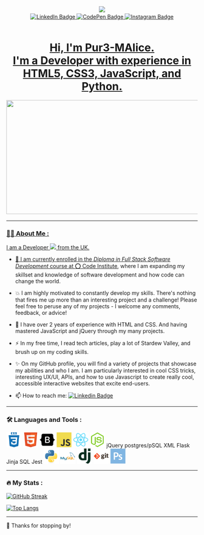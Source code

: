 <div id="header" align="center">
  <img src="https://media.giphy.com/media/paTz7UZbPfTZFRYnnB/giphy.gif" width="120"/>
  <div id="badges">
    <a href="https://www.linkedin.com/in/alice-ford-042729174/">
      <img src="https://img.shields.io/badge/LinkedIn-blue?style=for-the-badge&logo=linkedin&logoColor=white" alt="LinkedIn Badge"/>
    </a>
    <a href="https://codepen.io/Pure_MAlice">
      <img src= "https://img.shields.io/badge/Codepen-000000?style=for-the-badge&logo=codepen&logoColor=white" alt="CodePen Badge"/>
    </a>
    <a href="https://www.instagram.com/as_ford/">
      <img src="https://img.shields.io/badge/Instagram-E4405F?style=for-the-badge&logo=instagram&logoColor=white" alt="Instagram Badge"/
    </a>
  </div>
  <img src="https://komarev.com/ghpvc/?username=Pure3-MAlice&style=flat-square&color=blue" alt=""/>
  <h1>Hi, I'm Pur3-MAlice.<br>I'm a Developer with experience in HTML5, CSS3, JavaScript, and Python.</h1>
  <div align="center">
    <img src="https://media.giphy.com/media/L1R1tvI9svkIWwpVYr/giphy.gif" width="600" height="300"/>
  </div>   
</div>

---

### :woman_technologist: About Me :
I am a Developer <img src="https://media.giphy.com/media/WUlplcMpOCEmTGBtBW/giphy.gif" width="30"> from the UK.

- :telescope: I am currently enrolled in the _Diploma in Full Stack Software Development_ course at [:o: Code Institute](https://codeinstitute.net), where I am expanding my skillset and knowledge of software development and how code can change the world.

- :boom: I am highly motivated to constantly develop my skills. There's nothing that fires me up more than an interesting project and a challenge! Please feel free to peruse any of my projects - I welcome any comments, feedback, or advice!

- :seedling: I have over 2 years of experience with HTML and CSS. And having mastered JavaScript and jQuery through my many projects.

- :zap: In my free time, I read tech articles, play a lot of Stardew Valley, and brush up on my coding skills.

- :sparkles: On my GitHub profile, you will find a variety of projects that showcase my abilities and who I am. I am particularly interested in cool CSS tricks, interesting UX/UI, APIs, and how to use Javascript to create really cool, accessible interactive websites that excite end-users. 

- :mailbox: How to reach me: [![Linkedin Badge](https://img.shields.io/badge/-Alice-blue?style=flat&logo=Linkedin&logoColor=white)](https://www.linkedin.com/in/alice-ford-042729174/)


---

### :hammer_and_wrench: Languages and Tools :
<div>
  <img src="https://github.com/devicons/devicon/blob/master/icons/css3/css3-plain-wordmark.svg"  title="CSS3" alt="CSS" width="40" height="40"/>
  <img src="https://github.com/devicons/devicon/blob/master/icons/html5/html5-original.svg" title="HTML5" alt="HTML" width="40" height="40"/>
  <img src="https://github.com/devicons/devicon/blob/master/icons/bootstrap/bootstrap-plain.svg" title="Bootstrap" alt="Bootstrap" width="40" height="40"/>
  <img src="https://github.com/devicons/devicon/blob/master/icons/javascript/javascript-original.svg" title="JavaScript" alt="JavaScript" width="40" height="40"/>
  <img src="https://github.com/devicons/devicon/blob/master/icons/react/react-original.svg" title="React" alt="React" width="40" height="40"/>
  <img src="https://github.com/devicons/devicon/blob/master/icons/nodejs/nodejs-original.svg" title="Node" alt="Node" width="40" height="40"/>
  jQuery
  postgres/pSQL
  XML
  Flask
  Jinja 
  SQL
  Jest
  <img src="https://github.com/devicons/devicon/blob/master/icons/python/python-original.svg" title="Python" alt="Python" width="40" height="40"/>
  <img src="https://github.com/devicons/devicon/blob/master/icons/mysql/mysql-original-wordmark.svg" title="MySQL"  alt="MySQL" width="40" height="40"/>
  <img src="https://github.com/devicons/devicon/blob/master/icons/django/django-plain.svg" title="Django" alt="Django" width="40" height="40"/>
  <img src="https://github.com/devicons/devicon/blob/master/icons/git/git-original-wordmark.svg" title="Git" alt="Git" width="40" height="40"/>
  <img src="https://github.com/devicons/devicon/blob/master/icons/photoshop/photoshop-plain.svg" title="Photoshop" alt="Photoshop" width="40" height="40"/>
</div>

---

### :fire: My Stats :

[![GitHub Streak](https://github-readme-streak-stats.herokuapp.com/?user=Pur3-MAlice)](https://git.io/streak-stats)

[![Top Langs](https://github-readme-stats.vercel.app/api/top-langs/?username=Pur3-MAlice&layout=compact&theme=vision-friendly-dark)](https://github.com/anuraghazra/github-readme-stats)

---

:rocket: Thanks for stopping by!
